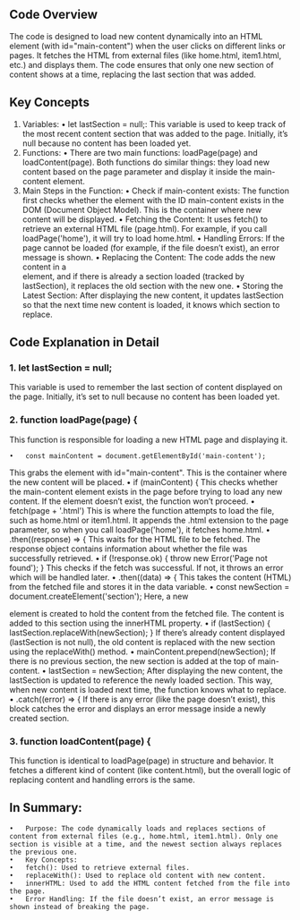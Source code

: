 ## Code Overview

The code is designed to load new content dynamically into an HTML element (with id="main-content") when the user clicks on different links or pages. It fetches the HTML from external files (like home.html, item1.html, etc.) and displays them. The code ensures that only one new section of content shows at a time, replacing the last section that was added.

## Key Concepts

1.	Variables:
	•	let lastSection = null;: This variable is used to keep track of the most recent content section that was added to the page. Initially, it’s null because no content has been loaded yet.
2.	Functions:
	•	There are two main functions: loadPage(page) and loadContent(page). Both functions do similar things: they load new content based on the page parameter and display it inside the main-content element.
3.	Main Steps in the Function:
	•	Check if main-content exists: The function first checks whether the element with the ID main-content exists in the DOM (Document Object Model). This is the container where new content will be displayed.
	•	Fetching the Content: It uses fetch() to retrieve an external HTML file (page.html). For example, if you call loadPage('home'), it will try to load home.html.
	•	Handling Errors: If the page cannot be loaded (for example, if the file doesn’t exist), an error message is shown.
	•	Replacing the Content: The code adds the new content in a <section> element, and if there is already a section loaded (tracked by lastSection), it replaces the old section with the new one.
	•	Storing the Latest Section: After displaying the new content, it updates lastSection so that the next time new content is loaded, it knows which section to replace.

## Code Explanation in Detail

### 1. let lastSection = null;

This variable is used to remember the last section of content displayed on the page. Initially, it’s set to null because no content has been loaded yet.

### 2. function loadPage(page) {

This function is responsible for loading a new HTML page and displaying it.

	•	const mainContent = document.getElementById('main-content');
This grabs the element with id="main-content". This is the container where the new content will be placed.
	•	if (mainContent) {
This checks whether the main-content element exists in the page before trying to load any new content. If the element doesn’t exist, the function won’t proceed.
	•	fetch(page + '.html')
This is where the function attempts to load the file, such as home.html or item1.html. It appends the .html extension to the page parameter, so when you call loadPage('home'), it fetches home.html.
	•	.then((response) => {
This waits for the HTML file to be fetched. The response object contains information about whether the file was successfully retrieved.
	•	if (!response.ok) { throw new Error('Page not found'); }
This checks if the fetch was successful. If not, it throws an error which will be handled later.
	•	.then((data) => {
This takes the content (HTML) from the fetched file and stores it in the data variable.
	•	const newSection = document.createElement('section');
Here, a new <section> element is created to hold the content from the fetched file. The content is added to this section using the innerHTML property.
	•	if (lastSection) { lastSection.replaceWith(newSection); }
If there’s already content displayed (lastSection is not null), the old content is replaced with the new section using the replaceWith() method.
	•	mainContent.prepend(newSection);
If there is no previous section, the new section is added at the top of main-content.
	•	lastSection = newSection;
After displaying the new content, the lastSection is updated to reference the newly loaded section. This way, when new content is loaded next time, the function knows what to replace.
	•	.catch((error) => {
If there is any error (like the page doesn’t exist), this block catches the error and displays an error message inside a newly created section.

### 3. function loadContent(page) {

This function is identical to loadPage(page) in structure and behavior. It fetches a different kind of content (like content.html), but the overall logic of replacing content and handling errors is the same.

## In Summary:

	•	Purpose: The code dynamically loads and replaces sections of content from external files (e.g., home.html, item1.html). Only one section is visible at a time, and the newest section always replaces the previous one.
	•	Key Concepts:
	•	fetch(): Used to retrieve external files.
	•	replaceWith(): Used to replace old content with new content.
	•	innerHTML: Used to add the HTML content fetched from the file into the page.
	•	Error Handling: If the file doesn’t exist, an error message is shown instead of breaking the page.
